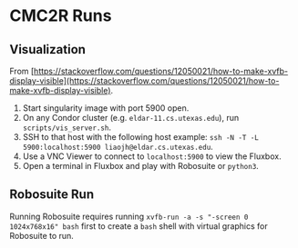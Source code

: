 # CMC2R Runs

## Visualization
From [https://stackoverflow.com/questions/12050021/how-to-make-xvfb-display-visible](https://stackoverflow.com/questions/12050021/how-to-make-xvfb-display-visible).

1. Start singularity image with port 5900 open.
2. On any Condor cluster (e.g. `eldar-11.cs.utexas.edu`), run `scripts/vis_server.sh`.
3. SSH to that host with the following host example: `ssh -N -T -L 5900:localhost:5900 liaojh@eldar.cs.utexas.edu`.
4. Use a VNC Viewer to connect to `localhost:5900` to view the Fluxbox.
5. Open a terminal in Fluxbox and play with Robosuite or `python3`.

## Robosuite Run
Running Robosuite requires running `xvfb-run -a -s "-screen 0 1024x768x16" bash` first to create a `bash` shell with virtual graphics for Robosuite to run.
